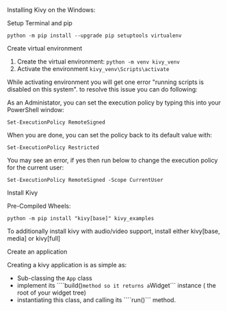 Installing Kivy on the Windows:

Setup Terminal and pip
```
python -m pip install --upgrade pip setuptools virtualenv
```

Create virtual environment
1. Create the virtual environment:
``` python -m venv kivy_venv ```
2. Activate the environment
``` kivy_venv\Scripts\activate ```

While activating environment you will get one error "running scripts is disabled on this system". to resolve this issue you can do following:

As an Administator, you can set the execution policy by typing this into your PowerShell window:
```
Set-ExecutionPolicy RemoteSigned
```

When you are done, you can set the policy back to its default value with:
```
Set-ExecutionPolicy Restricted
```

You may see an error, if yes then run below to change the execution policy for the current user:
```
Set-ExecutionPolicy RemoteSigned -Scope CurrentUser
```

Install Kivy

Pre-Compiled Wheels:
```
python -m pip install "kivy[base]" kivy_examples
```

To additionally install kivy with audio/video support, install either kivy[base, media] or kivy[full]


Create an application

Creating a kivy application is as simple as:
- Sub-classing the ```App``` class
- implement its ````build()``` method so it returns a ```Widget``` instance ( the root of your widget tree)
- instantiating this class, and calling its ````run()``` method.
